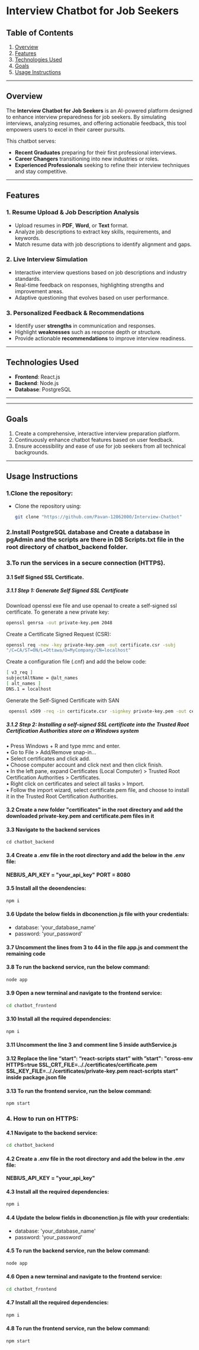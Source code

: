 # **Interview Chatbot for Job Seekers**

## **Table of Contents**
1. [Overview](#overview)  
2. [Features](#features)  
3. [Technologies Used](#technologies-used)  
4. [Goals](#goals)
5. [Usage Instructions](#usage-instructions)

---

## **Overview**  
The **Interview Chatbot for Job Seekers** is an AI-powered platform designed to enhance interview preparedness for job seekers. By simulating interviews, analyzing resumes, and offering actionable feedback, this tool empowers users to excel in their career pursuits.  

This chatbot serves:  
- **Recent Graduates** preparing for their first professional interviews.  
- **Career Changers** transitioning into new industries or roles.  
- **Experienced Professionals** seeking to refine their interview techniques and stay competitive.  

---

## **Features**  

### **1. Resume Upload & Job Description Analysis**  
- Upload resumes in **PDF**, **Word**, or **Text** format.  
- Analyze job descriptions to extract key skills, requirements, and keywords.  
- Match resume data with job descriptions to identify alignment and gaps.  

### **2. Live Interview Simulation**  
- Interactive interview questions based on job descriptions and industry standards.  
- Real-time feedback on responses, highlighting strengths and improvement areas.  
- Adaptive questioning that evolves based on user performance.  

### **3. Personalized Feedback & Recommendations**  
- Identify user **strengths** in communication and responses.  
- Highlight **weaknesses** such as response depth or structure.  
- Provide actionable **recommendations** to improve interview readiness.  

---

## **Technologies Used**  
- **Frontend**: React.js  
- **Backend**: Node.js  
- **Database**: PostgreSQL  

---
---

## **Goals**  
1. Create a comprehensive, interactive interview preparation platform.  
2. Continuously enhance chatbot features based on user feedback.  
3. Ensure accessibility and ease of use for job seekers from all technical backgrounds.  

---

## **Usage Instructions**  

### **1.Clone the repository:**  
- Clone the repository using:  
  ```bash
  git clone "https://github.com/Pavan-12062000/Interview-Chatbot"
  ```

### **2.Install PostgreSQL database and Create a database in pgAdmin and the scripts are there in DB Scripts.txt file in the root directory of chatbot_backend folder.**

### **3.To run the services in a secure connection (HTTPS).**

#### **3.1 Self Signed SSL Certificate.**

##### **3.1.1 Step 1: Generate Self Signed SSL Certificate**
Download openssl exe file and use openaal to create a self-signed ssl certificate.
To generate a new private key:
```bash
openssl genrsa -out private-key.pem 2048 
```

Create a Certificate Signed Request (CSR):
```bash
openssl req -new -key private-key.pem -out certificate.csr -subj 
"/C=CA/ST=ON/L=Ottawa/O=MyCompany/CN=localhost"  
```

Create a configuration file (.cnf) and add the below code:
```bash
[ v3_req ]
subjectAltName = @alt_names    
[ alt_names ]  
DNS.1 = localhost  
```

Generate the Self-Signed Certificate with SAN
```bash
 openssl x509 -req -in certificate.csr -signkey private-key.pem -out certificate.pem -days 365 -extensions v3_req -extfile C:\path\to\openssl.cnf  
```

##### **3.1.2 Step 2:  Installing a self-signed SSL certificate into the Trusted Root Certification Authorities store on a Windows system**
• Press Windows + R and type mmc and enter.  
• Go to File > Add/Remove snap-in...  
• Select certificates and click add.  
• Choose computer account and click next and then click finish.  
• In the left pane, expand Certificates (Local Computer) > Trusted Root 
Certification Authorities > Certificates.  
• Right click on certificates and select all tasks > Import.  
• Follow the import wizard, select certificate.pem file, and choose to install it 
in the Trusted Root Certification Authorities.  

#### **3.2 Create a new folder "certificates" in the root directory and add the downloaded private-key.pem and certificate.pem files in it**

#### **3.3 Navigate to the backend services**
```vash
cd chatbot_backend
```

#### **3.4 Create a .env file in the root directory and add the below in the .env file:**
**NEBIUS_API_KEY = "your_api_key"**
**PORT = 8080**

#### **3.5 Install all the deoendencies:**
```bash
npm i
```

#### **3.6 Update the below fields in dbconenction.js file with your credentials:**
- database: 'your_database_name'
- password: 'your_password'

#### **3.7 Uncomment the lines from 3 to 44 in the file app.js and comment the remaining code**

#### **3.8 To run the backend service, run the below command:**
   ```bash
   node app
   ```

#### **3.9 Open a new terminal and navigate to the frontend service:**
   ```bash
   cd chatbot_frontend
   ```

#### **3.10 Install all the required dependencies:**
   ```bash
   npm i
   ```

#### **3.11 Uncomment the line 3 and comment line 5 inside authService.js**

#### **3.12 Replace the line  “start”: “react-scripts start” with ”start": "cross-env HTTPS=true SSL_CRT_FILE=.././certificates/certificate.pem SSL_KEY_FILE=.././certificates/private-key.pem react-scripts start” inside package.json file**

#### **3.13 To run the frontend service, run the below command:**
   ```bash
   npm start
   ```

### **4. How to run on HTTPS:**

#### **4.1 Navigate to the backend service:**
   ```bash
   cd chatbot_backend
   ```

#### 4.2 Create a .env file in the root directory and add the below in the .env file: 
**NEBIUS_API_KEY = "your_api_key"**


#### **4.3 Install all the required dependencies:**
   ```bash
   npm i
   ```

#### **4.4 Update the below fields in dbconenction.js file with your credentials:**
- database: 'your_database_name'
- password: 'your_password'

#### **4.5 To run the backend service, run the below command:**
   ```bash
   node app
   ```

#### **4.6 Open a new terminal and navigate to the frontend service:**
   ```bash
   cd chatbot_frontend
  
   ```   
#### **4.7 Install all the required dependencies:**
   ```bash
   npm i
   ```   

#### **4.8 To run the frontend service, run the below command:**
   ```bash
   npm start
   ```

